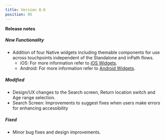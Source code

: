 ```yaml
---
title: Version 8.6
position: 95
---
```


**Release notes**

##### New Functionality
* Addition of four Native widgets including themable components for use across touchpoints independent of the Standalone and inPath flows. 
  * iOS: For more information refer to <a href="https://cartrawler.github.io/#section_ioswidget">iOS Widgets</a>.
  * Android: For more information refer to <a href="https://cartrawler.github.io/#s#section_androidwidget">Android Widgets</a>.

##### Modified
* Design/UX changes to the Search screen, Return location switch and Age range selection.
* Search Screen: Improvements to suggest fixes when users make errors for enhancing accessibility

##### Fixed
* Minor bug fixes and design improvements.

